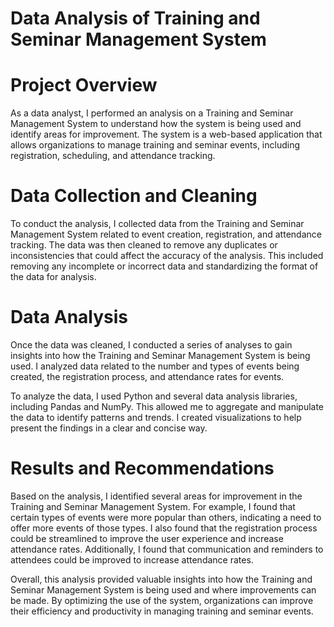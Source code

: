 # Data Analysis of Training and Seminar Management System

# Project Overview
As a data analyst, I performed an analysis on a Training and Seminar Management System to understand how the system is being used and identify areas for improvement. The system is a web-based application that allows organizations to manage training and seminar events, including registration, scheduling, and attendance tracking.

# Data Collection and Cleaning
To conduct the analysis, I collected data from the Training and Seminar Management System related to event creation, registration, and attendance tracking. The data was then cleaned to remove any duplicates or inconsistencies that could affect the accuracy of the analysis. This included removing any incomplete or incorrect data and standardizing the format of the data for analysis.

# Data Analysis

Once the data was cleaned, I conducted a series of analyses to gain insights into how the Training and Seminar Management System is being used. I analyzed data related to the number and types of events being created, the registration process, and attendance rates for events.

To analyze the data, I used Python and several data analysis libraries, including Pandas and NumPy. This allowed me to aggregate and manipulate the data to identify patterns and trends. I created visualizations to help present the findings in a clear and concise way.

# Results and Recommendations
Based on the analysis, I identified several areas for improvement in the Training and Seminar Management System. For example, I found that certain types of events were more popular than others, indicating a need to offer more events of those types. I also found that the registration process could be streamlined to improve the user experience and increase attendance rates. Additionally, I found that communication and reminders to attendees could be improved to increase attendance rates.

Overall, this analysis provided valuable insights into how the Training and Seminar Management System is being used and where improvements can be made. By optimizing the use of the system, organizations can improve their efficiency and productivity in managing training and seminar events.
